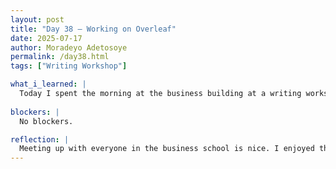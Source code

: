 ```yaml
---
layout: post
title: "Day 38 – Working on Overleaf"
date: 2025-07-17
author: Moradeyo Adetosoye
permalink: /day38.html
tags: ["Writing Workshop"]

what_i_learned: |
  Today I spent the morning at the business building at a writing workshop. We practiced summarising our projects, among other little writing tasks. This is really helpful, because it helps in describing my work and progress in Overleaf. After that, I had to leave school early to go out of state.
  
blockers: |
  No blockers.

reflection: |
  Meeting up with everyone in the business school is nice. I enjoyed the workshop. I found it genuinely helpful. I also think it's helpful for my teammates.
---
```


